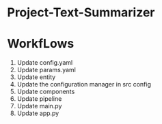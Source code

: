 # Project-Text-Summarizer

# WorkfLows

1) Update config.yaml
2) Update params.yaml
3) Update entity
4) Update the configuration manager in src config
5) Update components
6) Update pipeline
7) Update main.py
8) Update app.py